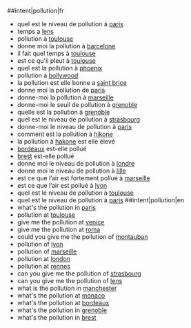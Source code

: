 ##intent|pollution|fr
- quel est le niveau de pollution à [paris](location)
- temps a [lens](location)
- pollution à [toulouse](location)
- donne moi la pollution à [barcelone](location)
- il fait quel temps à [toulouse](location)
- est ce qu'il pleut à [toulouse](location)
- quel est la pollution à [phoenix](location)
- pollution à [bollywood](location)
- la pollution est elle bonne a [saint brice](location)
- donne moi la pollution de [paris](location)
- donne-moi la pollution à [marseille](location)
- donne-moi le seuil de pollution à [grenoble](location)
- quelle est la pollution à [grenoble](location)
- quel est le niveau de pollution à [strasbourg](location)
- donne-moi le niveau de pollution à [paris](location)
- comment est la pollution à [hikone](location)
- la pollution à [hakone](location) est elle élevé
- [bordeaux](location) est-elle pollué
- [brest](location) est-elle pollué
- donne moi le niveau de pollution à [londre](location)
- donne moi le niveau de pollution à [lille](location)
- est ce que l’air est fortement pollué à [marseille](location)
- est ce que l’air est pollué à [lyon](location)
- quel est le niveau de pollution à [toulouse](location)
- quel est le niveau de pollution à [paris](location)
##intent|pollution|en
- what's the pollution in [paris](location)
- pollution at [toulouse](location)
- give me the pollution at [venice](location)
- give me the pollution at [roma](location)
- could you give me the pollution of [montauban](location)
- pollution of [lyon](location)
- pollution of [marseille](location)
- pollution at [london](location)
- pollution at [rennes](location)
- can you give me the pollution of [strasbourg](location)
- can you give me the pollution of [lens](location)
- what is the pollution in [manchester](location)
- what's the pollution at [monaco](location)
- what's the pollution at [bordeaux](location)
- what's the pollution in [grenoble](location)
- what's the pollution in [brest](location)